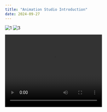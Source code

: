 ```yaml
---
title: "Animation Studio Introduction"
date: 2024-09-27
---
```



![1](https://github.com/user-attachments/assets/91f7bee6-1761-4866-8c43-6cc1cd3c74ab)
![3](https://github.com/user-attachments/assets/ab455182-76bd-4711-b6c8-163049e98a62)



<video width="320" height="240" controls>
    <source src="[movie0.mp4](https://github.com/OleLukCie/OleLukcie-github-pages/blob/main/movie0.mp4)" type="video/mp4">
</video>
